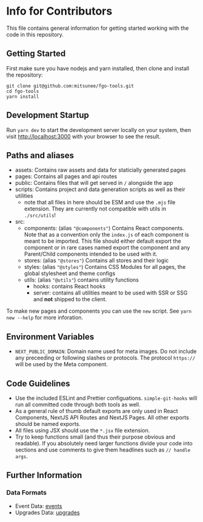 # Info for Contributors

This file contains general information for getting started working with the code in this repository.

## Getting Started

First make sure you have nodejs and yarn installed, then clone and install the repository:

```shell
git clone git@github.com:mitsunee/fgo-tools.git
cd fgo-tools
yarn install
```

## Development Startup

Run `yarn dev` to start the development server locally on your system, then visit [http://localhost:3000](http://localhost:3000) with your browser to see the result.

## Paths and aliases

- assets: Contains raw assets and data for staticially generated pages
- pages: Contains all pages and api routes
- public: Contains files that will get served in `/` alongside the app
- scripts: Contains project and data generation scripts as well as their utilities
  - note that all files in here should be ESM and use the `.mjs` file extension. They are currently not compatible with utils in `./src/utils`!
- src:
  - components: (alias `"@components"`) Contains React components. Note that as a convention only the `index.js` of each component is meant to be imported. This file should either default export the component or in rare cases named export the component and any Parent/Child components intended to be used with it.
  - stores: (alias `"@stores"`) Contains all stores and their logic
  - styles: (alias `"@styles"`) Contains CSS Modules for all pages, the global stylesheet and theme configs
  - utils: (alias `"@utils"`) contains utility functions
    - hooks: contains React hooks
    - server: contains all utilities meant to be used with SSR or SSG and **not** shipped to the client.

To make new pages and components you can use the `new` script. See `yarn new --help` for more inforation.

## Environment Variables

- `NEXT_PUBLIC_DOMAIN`: Domain name used for meta images. Do not include any preceeding or following slashes or protocols. The protocol `https://` will be used by the Meta component.

## Code Guidelines

- Use the included ESLint and Prettier configuations. `simple-git-hooks` will run all committed code through both tools as well.
- As a general rule of thumb default exports are only used in React Components, NextJS API Routes and NextJS Pages. All other exports should be named exports.
- All files using JSX should use the `*.jsx` file extension.
- Try to keep functions small (and thus their purpose obvious and readable). If you absolutely need larger functions divide your code into sections and use comments to give them headlines such as `// handle args`.

## Further Information

### Data Formats

- Event Data: [events](events.md)
- Upgrades Data: [upgrades](upgrades.md)
